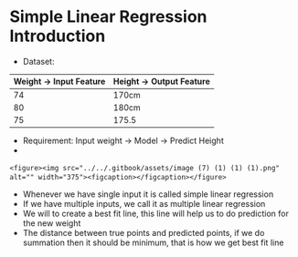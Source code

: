 # Simple Linear Regression Introduction

* Dataset:

| Weight -> Input Feature | Height -> Output Feature |
| ----------------------- | ------------------------ |
| 74                      | 170cm                    |
| 80                      | 180cm                    |
| 75                      | 175.5                    |

* Requirement: Input weight -> Model -> Predict Height
*

    <figure><img src="../../.gitbook/assets/image (7) (1) (1) (1).png" alt="" width="375"><figcaption></figcaption></figure>
* Whenever we have single input it is called simple linear regression
* If we have multiple inputs, we call it as multiple linear regression
* We will to create a best fit line, this line will help us to do prediction for the new weight
* The distance between true points and predicted points, if we do summation then it should be minimum, that is how we get best fit line
